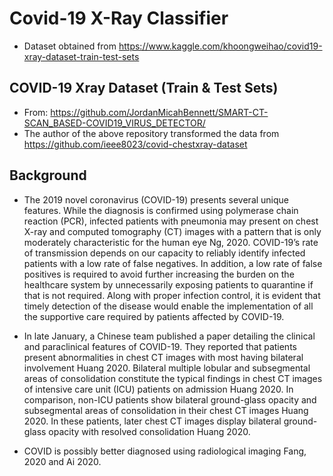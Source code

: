 # Covid-19 X-Ray Classifier

-  Dataset obtained from https://www.kaggle.com/khoongweihao/covid19-xray-dataset-train-test-sets

## COVID-19 Xray Dataset (Train & Test Sets)
- From: https://github.com/JordanMicahBennett/SMART-CT-SCAN_BASED-COVID19_VIRUS_DETECTOR/
- The author of the above repository transformed the data from https://github.com/ieee8023/covid-chestxray-dataset

## Background
- The 2019 novel coronavirus (COVID-19) presents several unique features. While the diagnosis is confirmed using polymerase chain reaction (PCR), infected patients with pneumonia may present on chest X-ray and computed tomography (CT) images with a pattern that is only moderately characteristic for the human eye Ng, 2020. COVID-19’s rate of transmission depends on our capacity to reliably identify infected patients with a low rate of false negatives. In addition, a low rate of false positives is required to avoid further increasing the burden on the healthcare system by unnecessarily exposing patients to quarantine if that is not required. Along with proper infection control, it is evident that timely detection of the disease would enable the implementation of all the supportive care required by patients affected by COVID-19.

- In late January, a Chinese team published a paper detailing the clinical and paraclinical features of COVID-19. They reported that patients present abnormalities in chest CT images with most having bilateral involvement Huang 2020. Bilateral multiple lobular and subsegmental areas of consolidation constitute the typical findings in chest CT images of intensive care unit (ICU) patients on admission Huang 2020. In comparison, non-ICU patients show bilateral ground-glass opacity and subsegmental areas of consolidation in their chest CT images Huang 2020. In these patients, later chest CT images display bilateral ground-glass opacity with resolved consolidation Huang 2020.

- COVID is possibly better diagnosed using radiological imaging Fang, 2020 and Ai 2020.
